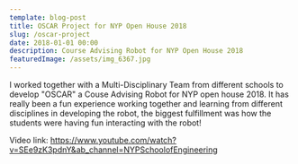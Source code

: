 ```yaml
---
template: blog-post
title: OSCAR Project for NYP Open House 2018
slug: /oscar-project
date: 2018-01-01 00:00
description: Course Advising Robot for NYP Open House 2018
featuredImage: /assets/img_6367.jpg
---
```

I worked together with a Multi-Disciplinary Team from different schools to develop "OSCAR" a Couse Advising Robot for NYP open house 2018. It has really been a fun experience working together and learning from different disciplines in developing the robot, the biggest fulfillment was how the students were having fun interacting with the robot!

Video link: <https://www.youtube.com/watch?v=SEe9zK3pdnY&ab_channel=NYPSchoolofEngineering>